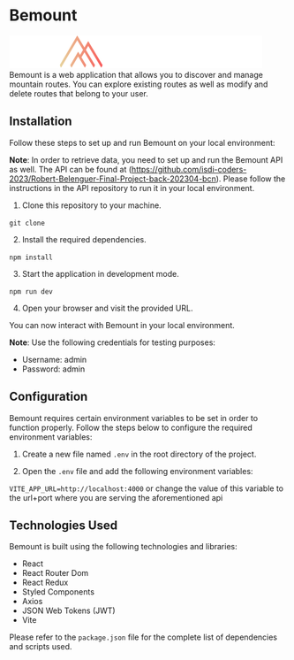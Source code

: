 # Bemount

![Descripción de la imagen](public\media\bemount-logo.svg)
Bemount is a web application that allows you to discover and manage mountain routes. You can explore existing routes as well as modify and delete routes that belong to your user.

## Installation

Follow these steps to set up and run Bemount on your local environment:

**Note**: In order to retrieve data, you need to set up and run the Bemount API as well. The API can be found at (https://github.com/isdi-coders-2023/Robert-Belenguer-Final-Project-back-202304-bcn). Please follow the instructions in the API repository to run it in your local environment.

1. Clone this repository to your machine.

`git clone `

2. Install the required dependencies.

`npm install`

3. Start the application in development mode.

`npm run dev`

4. Open your browser and visit the provided URL.

You can now interact with Bemount in your local environment.

**Note**: Use the following credentials for testing purposes:

- Username: admin
- Password: admin

## Configuration

Bemount requires certain environment variables to be set in order to function properly. Follow the steps below to configure the required environment variables:

1. Create a new file named `.env` in the root directory of the project.

2. Open the `.env` file and add the following environment variables:

`VITE_APP_URL=http://localhost:4000` or change the value of this variable to the url+port where you are serving the aforementioned api

## Technologies Used

Bemount is built using the following technologies and libraries:

- React
- React Router Dom
- React Redux
- Styled Components
- Axios
- JSON Web Tokens (JWT)
- Vite

Please refer to the `package.json` file for the complete list of dependencies and scripts used.
